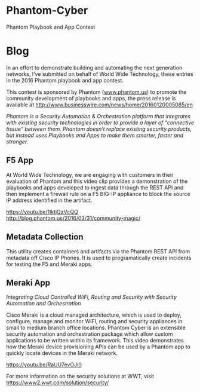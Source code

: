# Phantom-Cyber
Phantom Playbook and App Contest

# Blog
In an effort to demonstrate building and automating the next generation networks, I’ve submitted on behalf of World Wide Technology, these entries in the 2016 Phantom playbook and app contest. 

This contest is sponsored by Phantom (www.phantom.us) to promote the community development of playbooks and apps, the press release is available at http://www.businesswire.com/news/home/20160120005085/en

*Phantom is a Security Automation & Orchestration platform that integrates with existing security technologies in order to provide a layer of “connective tissue” between them.  Phantom doesn’t replace existing security products, but instead uses Playbooks and Apps to make them smarter, faster and stronger.*

## F5 App
At World Wide Technology, we are engaging with customers in their evaluation of Phantom and this video clip provides a demonstration of the playbooks and apps developed to ingest data through the REST API and then implement a firewall rule on a F5 BIG-IP appliance to block the source IP address identified in the artifact.

https://youtu.be/1lktjQzVcQQ 
http://blog.phantom.us/2016/03/31/community-magic/

## Metadata Collection
This utility creates containers and artifacts via the Phantom REST API from metadata off Cisco IP Phones. It is used to programatically create incidents for testing the F5 and Meraki apps.

## Meraki App
*Integrating Cloud Controlled WiFi, Routing and Security with Security Automation and Orchestration*

Cisco Meraki is a cloud managed architecture, which is used to deploy, configure, manage and monitor WiFI, routing and security appliances in small to medium branch office locations. Phantom Cyber is an extensible security automation and orchestration package which allow custom applications to be written within its framework. This video demonstrates how the Meraki device provisioning APIs can be used by a Phantom app to quickly locate devices in the Meraki network.

https://youtu.be/RaUU7evOJi0

For more information on the security solutions at WWT, visit https://www2.wwt.com/solution/security/

